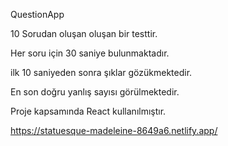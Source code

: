 QuestionApp

10 Sorudan oluşan oluşan bir testtir.

Her soru için 30 saniye bulunmaktadır.

ilk 10 saniyeden sonra şıklar gözükmektedir.

En son doğru yanlış sayısı görülmektedir.

Proje kapsamında React kullanılmıştır.


https://statuesque-madeleine-8649a6.netlify.app/
